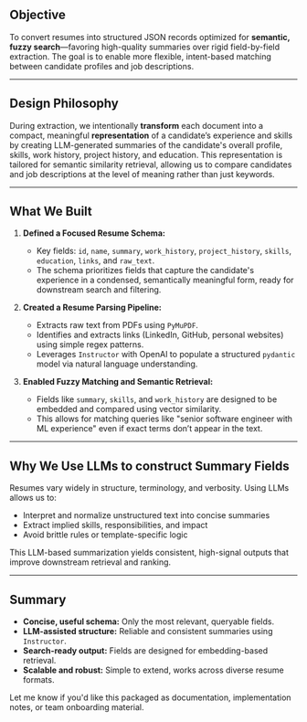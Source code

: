 ## Objective

To convert resumes into structured JSON records optimized for **semantic, fuzzy search**—favoring high-quality summaries over rigid field-by-field extraction. The goal is to enable more flexible, intent-based matching between candidate profiles and job descriptions.

---

## Design Philosophy

During extraction, we intentionally **transform** each document into a compact, meaningful **representation** of a candidate’s experience and skills by creating LLM-generated summaries of the candidate's overall profile, skills, work history, project history, and education. This representation is tailored for semantic similarity retrieval, allowing us to compare candidates and job descriptions at the level of meaning rather than just keywords.

---

## What We Built

1. **Defined a Focused Resume Schema:**

   * Key fields: `id`, `name`, `summary`, `work_history`, `project_history`, `skills`, `education`, `links`, and `raw_text`.
   * The schema prioritizes fields that capture the candidate's experience in a condensed, semantically meaningful form, ready for downstream search and filtering.

2. **Created a Resume Parsing Pipeline:**

   * Extracts raw text from PDFs using `PyMuPDF`.
   * Identifies and extracts links (LinkedIn, GitHub, personal websites) using simple regex patterns.
   * Leverages `Instructor` with OpenAI to populate a structured `pydantic` model via natural language understanding.

3. **Enabled Fuzzy Matching and Semantic Retrieval:**

   * Fields like `summary`, `skills`, and `work_history` are designed to be embedded and compared using vector similarity.
   * This allows for matching queries like "senior software engineer with ML experience" even if exact terms don’t appear in the text.

---

## Why We Use LLMs to construct Summary Fields

Resumes vary widely in structure, terminology, and verbosity. Using LLMs allows us to:

* Interpret and normalize unstructured text into concise summaries
* Extract implied skills, responsibilities, and impact
* Avoid brittle rules or template-specific logic

This LLM-based summarization yields consistent, high-signal outputs that improve downstream retrieval and ranking.

---

## Summary

* **Concise, useful schema:** Only the most relevant, queryable fields.
* **LLM-assisted structure:** Reliable and consistent summaries using `Instructor`.
* **Search-ready output:** Fields are designed for embedding-based retrieval.
* **Scalable and robust:** Simple to extend, works across diverse resume formats.

Let me know if you'd like this packaged as documentation, implementation notes, or team onboarding material.
